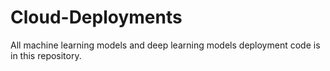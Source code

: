 # Cloud-Deployments
All machine learning models and deep learning models deployment code is in this repository.
